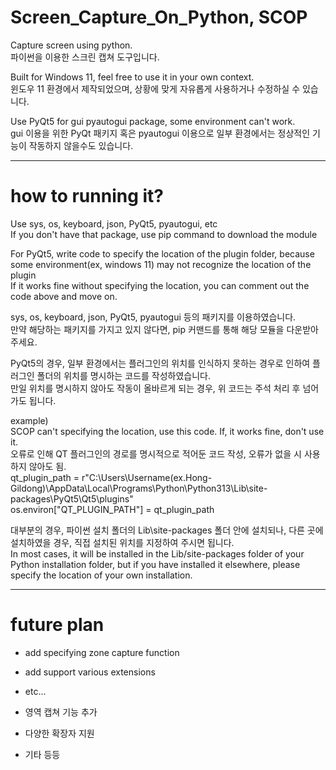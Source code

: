 # Screen_Capture_On_Python, SCOP
Capture screen using python.
 <br />파이썬을 이용한 스크린 캡쳐 도구입니다.

Built for Windows 11, feel free to use it in your own context.
 <br />윈도우 11 환경에서 제작되었으며, 상황에 맞게 자유롭게 사용하거나 수정하실 수 있습니다.

Use PyQt5 for gui pyautogui package, some environment can't work.
 <br />gui 이용을 위한 PyQt 패키지 혹은 pyautogui 이용으로 일부 환경에서는 정상적인 기능이 작동하지 않을수도 있습니다.

***




# how to running it?
Use sys, os, keyboard, json, PyQt5, pyautogui, etc
 <br />If you don't have that package, use pip command to download the module

For PyQt5, write code to specify the location of the plugin folder, because some environment(ex, windows 11) may not recognize the location of the plugin
 <br />If it works fine without specifying the location, you can comment out the code above and move on.

sys, os, keyboard, json, PyQt5, pyautogui 등의 패키지를 이용하였습니다.
 <br />만약 해당하는 패키지를 가지고 있지 않다면, pip 커맨드를 통해 해당 모듈을 다운받아주세요.

PyQt5의 경우, 일부 환경에서는 플러그인의 위치를 인식하지 못하는 경우로 인하여 플러그인 폴더의 위치를 명시하는 코드를 작성하였습니다.
 <br />만일 위치를 명시하지 않아도 작동이 올바르게 되는 경우, 위 코드는 주석 처리 후 넘어가도 됩니다.

example)
 <br />SCOP can't specifying the location, use this code. If, it works fine, don't use it.
 <br />오류로 인해 QT 플러그인의 경로를 명시적으로 적어둔 코드 작성, 오류가 없을 시 사용하지 않아도 됨.
 <br />qt_plugin_path = r"C:\Users\Username(ex.Hong-Gildong)\AppData\Local\Programs\Python\Python313\Lib\site-packages\PyQt5\Qt5\plugins"
 <br />os.environ["QT_PLUGIN_PATH"] = qt_plugin_path

대부분의 경우, 파이썬 설치 폴더의 Lib\site-packages 폴더 안에 설치되나, 다른 곳에 설치하였을 경우, 직접 설치된 위치를 지정하여 주시면 됩니다.
 <br />In most cases, it will be installed in the Lib/site-packages folder of your Python installation folder, but if you have installed it elsewhere, please specify the location of your own installation.

***





# future plan
+ add specifying zone capture function
+ add support various extensions
+ etc...

+ 영역 캡쳐 기능 추가
+ 다양한 확장자 지원
+ 기타 등등

